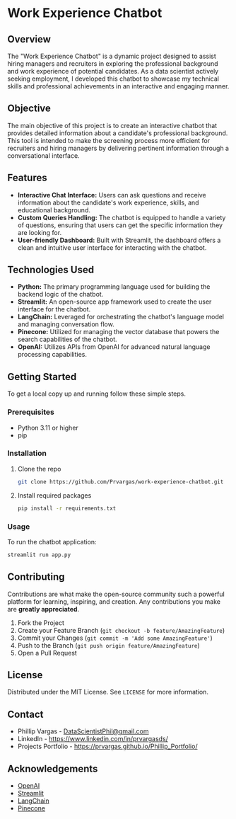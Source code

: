 
# Work Experience Chatbot

## Overview
The "Work Experience Chatbot" is a dynamic project designed to assist hiring managers and recruiters in exploring the professional background and work experience of potential candidates. As a data scientist actively seeking employment, I developed this chatbot to showcase my technical skills and professional achievements in an interactive and engaging manner.

## Objective
The main objective of this project is to create an interactive chatbot that provides detailed information about a candidate's professional background. This tool is intended to make the screening process more efficient for recruiters and hiring managers by delivering pertinent information through a conversational interface.

## Features
- **Interactive Chat Interface:** Users can ask questions and receive information about the candidate's work experience, skills, and educational background.
- **Custom Queries Handling:** The chatbot is equipped to handle a variety of questions, ensuring that users can get the specific information they are looking for.
- **User-friendly Dashboard:** Built with Streamlit, the dashboard offers a clean and intuitive user interface for interacting with the chatbot.

## Technologies Used
- **Python:** The primary programming language used for building the backend logic of the chatbot.
- **Streamlit:** An open-source app framework used to create the user interface for the chatbot.
- **LangChain:** Leveraged for orchestrating the chatbot's language model and managing conversation flow.
- **Pinecone:** Utilized for managing the vector database that powers the search capabilities of the chatbot.
- **OpenAI:** Utilizes APIs from OpenAI for advanced natural language processing capabilities.

## Getting Started
To get a local copy up and running follow these simple steps.

### Prerequisites
- Python 3.11 or higher
- pip

### Installation
1. Clone the repo
   ```sh
   git clone https://github.com/Prvargas/work-experience-chatbot.git
   ```
2. Install required packages
   ```sh
   pip install -r requirements.txt
   ```

### Usage
To run the chatbot application:
```sh
streamlit run app.py
```

## Contributing
Contributions are what make the open-source community such a powerful platform for learning, inspiring, and creation. Any contributions you make are **greatly appreciated**.

1. Fork the Project
2. Create your Feature Branch (`git checkout -b feature/AmazingFeature`)
3. Commit your Changes (`git commit -m 'Add some AmazingFeature'`)
4. Push to the Branch (`git push origin feature/AmazingFeature`)
5. Open a Pull Request

## License
Distributed under the MIT License. See `LICENSE` for more information.

## Contact
- Phillip Vargas - DataScientistPhil@gmail.com
- LinkedIn - https://www.linkedin.com/in/prvargasds/
- Projects Portfolio - https://prvargas.github.io/Phillip_Portfolio/ 

## Acknowledgements
- [OpenAI](https://www.openai.com/)
- [Streamlit](https://streamlit.io/)
- [LangChain](https://langchain.com/)
- [Pinecone](https://www.pinecone.io/)
